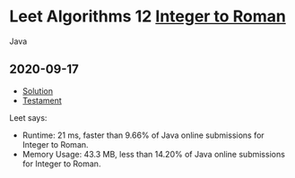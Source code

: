


# Leet Algorithms 12 [Integer to Roman](https://leetcode.com/problems/integer-to-roman)
Java


## 2020-09-17
* [Solution](Solution.java)
* [Testament](Testament.java)

Leet says:
* Runtime: 21 ms, faster than 9.66% of Java online submissions for Integer to Roman.
* Memory Usage: 43.3 MB, less than 14.20% of Java online submissions for Integer to Roman.
